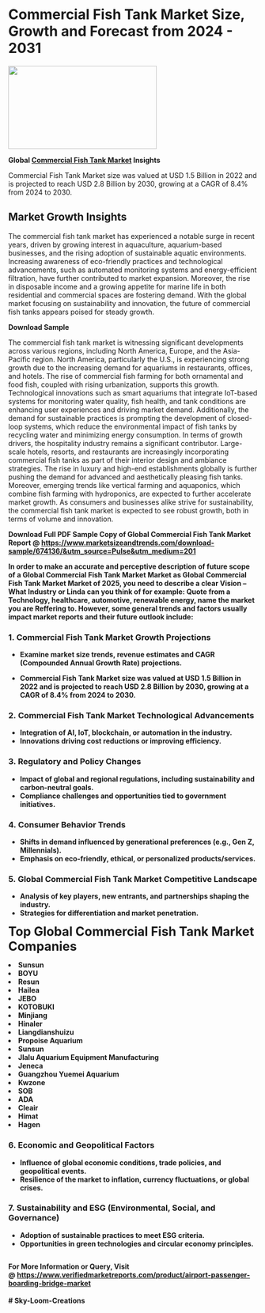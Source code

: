 <H1>Commercial Fish Tank Market Size, Growth and Forecast from 2024 - 2031</H1><img class="aligncenter size-medium wp-image-584254" src="https://thirdeyenews.in/wp-content/uploads/2024/09/Global-Market-Research-300x168.jpeg" alt="" width="300" height="168" /><p><strong>Global&nbsp;<a href="https://www.marketsizeandtrends.com/download-sample/674136/&amp;utm_source=Pulse&amp;utm_medium=201">Commercial Fish Tank Market</a> Insights</strong></p><p>Commercial Fish Tank Market size was valued at USD 1.5 Billion in 2022 and is projected to reach USD 2.8 Billion by 2030, growing at a CAGR of 8.4% from 2024 to 2030.</p><p><h2>Market Growth Insights</h2> The commercial fish tank market has experienced a notable surge in recent years, driven by growing interest in aquaculture, aquarium-based businesses, and the rising adoption of sustainable aquatic environments. Increasing awareness of eco-friendly practices and technological advancements, such as automated monitoring systems and energy-efficient filtration, have further contributed to market expansion. Moreover, the rise in disposable income and a growing appetite for marine life in both residential and commercial spaces are fostering demand. With the global market focusing on sustainability and innovation, the future of commercial fish tanks appears poised for steady growth. <p><strong>Download Sample</strong></p> The commercial fish tank market is witnessing significant developments across various regions, including North America, Europe, and the Asia-Pacific region. North America, particularly the U.S., is experiencing strong growth due to the increasing demand for aquariums in restaurants, offices, and hotels. The rise of commercial fish farming for both ornamental and food fish, coupled with rising urbanization, supports this growth. Technological innovations such as smart aquariums that integrate IoT-based systems for monitoring water quality, fish health, and tank conditions are enhancing user experiences and driving market demand. Additionally, the demand for sustainable practices is prompting the development of closed-loop systems, which reduce the environmental impact of fish tanks by recycling water and minimizing energy consumption. In terms of growth drivers, the hospitality industry remains a significant contributor. Large-scale hotels, resorts, and restaurants are increasingly incorporating commercial fish tanks as part of their interior design and ambiance strategies. The rise in luxury and high-end establishments globally is further pushing the demand for advanced and aesthetically pleasing fish tanks. Moreover, emerging trends like vertical farming and aquaponics, which combine fish farming with hydroponics, are expected to further accelerate market growth. As consumers and businesses alike strive for sustainability, the commercial fish tank market is expected to see robust growth, both in terms of volume and innovation. <p><strong></p><p><span class=""><strong>Download Full PDF Sample Copy of Global Commercial Fish Tank Market Report</strong> @ <a href="https://www.marketsizeandtrends.com/download-sample/674136/&amp;utm_source=Pulse&amp;utm_medium=201" target="_blank">https://www.marketsizeandtrends.com/download-sample/674136/&amp;utm_source=Pulse&amp;utm_medium=201</a></span></p><p>In order to make an accurate and perceptive description of future scope of a Global&nbsp;Commercial Fish Tank Market Market as Global&nbsp;Commercial Fish Tank Market Market of 2025, you need to describe a clear Vision &ndash; What Industry or Linda can you think of for example: Quote from a Technology, healthcare, automotive, renewable energy, name the market you are Reffering to. However, some general trends and factors usually impact market reports and their future outlook include:</p><h3>1.&nbsp;<strong>Commercial Fish Tank Market Growth Projections</strong></h3><ul><li>Examine market size trends, revenue estimates and CAGR (Compounded Annual Growth Rate) projections.</li><li><p>Commercial Fish Tank Market size was valued at USD 1.5 Billion in 2022 and is projected to reach USD 2.8 Billion by 2030, growing at a CAGR of 8.4% from 2024 to 2030.</p></li></ul><h3>2.&nbsp;<strong>Commercial Fish Tank Market Technological Advancements</strong></h3><ul><li>Integration of AI, IoT, blockchain, or automation in the industry.</li><li>Innovations driving cost reductions or improving efficiency.</li></ul><h3>3.&nbsp;<strong>Regulatory and Policy Changes</strong></h3><ul><li>Impact of global and regional regulations, including sustainability and carbon-neutral goals.</li><li>Compliance challenges and opportunities tied to government initiatives.</li></ul><h3>4.&nbsp;<strong>Consumer Behavior Trends</strong></h3><ul><li>Shifts in demand influenced by generational preferences (e.g., Gen Z, Millennials).</li><li>Emphasis on eco-friendly, ethical, or personalized products/services.</li></ul><h3>5.&nbsp;<strong>Global Commercial Fish Tank Market Competitive Landscape</strong></h3><ul><li>Analysis of key players, new entrants, and partnerships shaping the industry.</li><li>Strategies for differentiation and market penetration.</li></ul><p data-pm-slice="1 1 []"><span style="color: inherit; font-family: inherit; font-size: 25px;">Top Global Commercial Fish Tank Market Companies</span></p><div class="" data-test-id=""><p><li>Sunsun</li><li> BOYU</li><li> Resun</li><li> Hailea</li><li> JEBO</li><li> KOTOBUKI</li><li> Minjiang</li><li> Hinaler</li><li> Liangdianshuizu</li><li> Propoise Aquarium</li><li> Sunsun</li><li> Jlalu Aquarium Equipment Manufacturing</li><li> Jeneca</li><li> Guangzhou Yuemei Aquarium</li><li> Kwzone</li><li> SOB</li><li> ADA</li><li> Cleair</li><li> Himat</li><li> Hagen</li></p></div><h3>6.&nbsp;<strong>Economic and Geopolitical Factors</strong></h3><ul><li>Influence of global economic conditions, trade policies, and geopolitical events.</li><li>Resilience of the market to inflation, currency fluctuations, or global crises.</li></ul><h3>7.&nbsp;<strong>Sustainability and ESG (Environmental, Social, and Governance)</strong></h3><ul><li>Adoption of sustainable practices to meet ESG criteria.</li><li>Opportunities in green technologies and circular economy principles.</li></ul><h2><strong style="font-size: 14px;">For More Information or Query, Visit @&nbsp;</strong><a style="background-color: #ffffff; font-size: 14px;" href="https://www.marketsizeandtrends.com/report/commercial-fish-tank-market/" target="_blank">https://www.verifiedmarketreports.com/product/airport-passenger-boarding-bridge-market</a></h2># Sky-Loom-Creations
